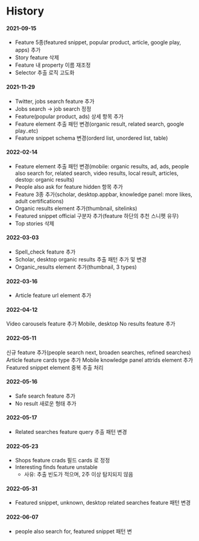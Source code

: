 # History

#### 2021-09-15

* Feature 5종(featured snippet, popular product, article, google play, apps) 추가
* Story feature 삭제&#x20;
* Feature 내 property 이름 재조정&#x20;
*   Selector 추출 로직 고도화



#### 2021-11-29&#x20;

* Twitter, jobs search feature 추가&#x20;
* Jobs search → job search 정정&#x20;
* Feature(popular product, ads) 상세 항목 추가&#x20;
* Feature element 추출 패턴 변경(organic result, related search, google play..etc)&#x20;
* Feature snippet schema 변경(orderd list, unordered list, table)&#x20;

#### 2022-02-14&#x20;

* Feature element 추출 패턴 변경(mobile: organic results, ad, ads, people also search for, related search, video results, local result, articles, destop: organic results)&#x20;
* People also ask for feature hidden 항목 추가&#x20;
* Feature 3종 추가(scholar, desktop.appbar, knowledge panel: more likes, adult certifications)
* Organic results element 추가(thumbnail, sitelinks)&#x20;
* Featured snippet official 구분자 추가(feature 하단의 추천 스니펫 유무)&#x20;
* Top stories 삭제&#x20;

#### 2022-03-03&#x20;

* Spell\_check feature 추가&#x20;
* Scholar, desktop organic results 추출 패턴 추가 및 변경
* Organic\_results element 추가(thumbnail, 3 types) &#x20;

#### 2022-03-16

* Article feature url element 추가&#x20;

#### 2022-04-12&#x20;

Video carousels feature 추가 Mobile, desktop No results feature 추가&#x20;

#### 2022-05-11&#x20;

신규 feature 추가(people search next, broaden searches, refined searches) Article feature cards type 추가 Mobile knowledge panel attrids element 추가 Featured snippet element 중복 추출 처리&#x20;

#### 2022-05-16&#x20;

* Safe search feature 추가
* No result 새로운 형태 추가&#x20;

#### 2022-05-17

* Related searches feature query 추출 패턴 변경

#### 2022-05-23&#x20;

* Shops feature crads 필드 cards 로 정정&#x20;
* Interesting finds feature unstable
  * 사유: 추출 빈도가 적으며, 2주 이상 탐지되지 않음&#x20;

#### &#x20;2022-05-31&#x20;

* Featured snippet, unknown, desktop related searches feature 패턴 변경

#### 2022-06-07

* people also search for, featured snippet 패턴 변
